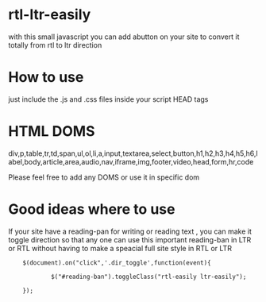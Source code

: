 rtl-ltr-easily
==============

with this small javascript you can add abutton on your site to convert it totally from rtl to ltr direction


How to use
==============
just include the .js and .css files inside your script HEAD tags



HTML DOMS
==============
div,p,table,tr,td,span,ul,ol,li,a,input,textarea,select,button,h1,h2,h3,h4,h5,h6,label,body,article,area,audio,nav,iframe,img,footer,video,head,form,hr,code

Please feel free to add any DOMS or use it in specific dom


Good ideas where to use
==============
If your site have a reading-pan for writing or reading text , you can make it toggle direction so that any one can use this important reading-ban in LTR or RTL without having to make a speacial full site style in RTL or LTR



        $(document).on("click",'.dir_toggle',function(event){ 
            
                $("#reading-ban").toggleClass("rtl-easily ltr-easily");
            
        });



